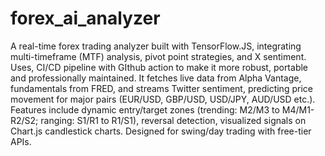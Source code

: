 # forex_ai_analyzer
A real-time forex trading analyzer built with TensorFlow.JS, integrating multi-timeframe (MTF) analysis, pivot point strategies, and X sentiment. Uses, CI/CD pipeline with GIthub action to make it more robust, portable and professionally maintained. It fetches live data from Alpha Vantage, fundamentals from FRED, and streams Twitter sentiment, predicting price movement for major pairs (EUR/USD, GBP/USD, USD/JPY, AUD/USD etc.). Features include dynamic entry/target zones (trending: M2/M3 to M4/M1-R2/S2; ranging: S1/R1 to R1/S1), reversal detection, visualized signals on Chart.js candlestick charts. Designed for swing/day trading with free-tier APIs.
